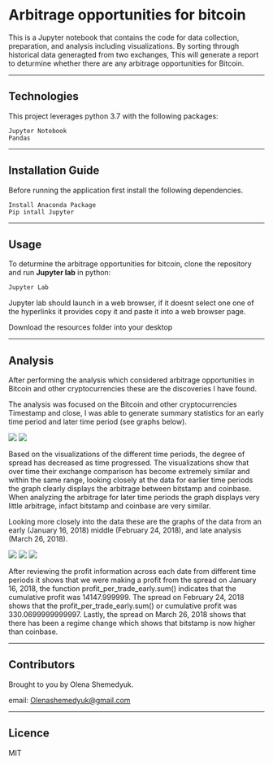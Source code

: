 # Arbitrage opportunities for bitcoin 

This is a Jupyter notebook that contains the code for data collection, preparation, and analysis including visualizations. By sorting through historical data generagted from two exchanges, This will generate a report to deturmine whether there are any arbitrage opportunities for Bitcoin. 

---

## Technologies 

This project leverages python 3.7 with the following packages:
```
Jupyter Notebook 
Pandas 
```
---

## Installation Guide 

Before running the application first install the following dependencies.
```
Install Anaconda Package
Pip intall Jupyter 
```
---

## Usage 

To deturmine the arbitrage opportunities for bitcoin, clone the repository and run **Jupyter lab** in python:

```python
Jupyter Lab
```
Jupyter lab should launch in a web browser, if it doesnt select one one of the hyperlinks it provides copy it and paste it into a web browser page.  

Download the resources folder into your desktop

---

## Analysis 

After performing the analysis which considered arbitrage opportunities in Bitcoin and other cryptocurrencies these are the discoveries I have found.

The analysis was focused on the Bitcoin and other cryptocurrencies Timestamp and close, I was able to generate summary statistics for an early time period and later time period (see graphs below). 

![]('earlier.png')
![]('later.png')

Based on the visualizations of the different time periods, the degree of spread has decreased as time progressed. The visualizations show that over time their exchange comparison has become extremely similar and within the same range, looking closely at the data for earlier time periods the graph clearly displays the arbitrage between bitstamp and coinbase. When analyzing the arbitrage for later time periods the graph displays very little arbitrage, infact bitstamp and coinbase are very similar. 

Looking more closely into the data these are the graphs of the data from an early (January 16, 2018) middle (February 24, 2018), and late analysis (March 26, 2018). 

![]('Early_date.png')
![]('Middle_date.png')
![]('Late_date.png')

After reviewing the profit information across each date from different time periods it shows that we were making a profit from the spread on January 16, 2018, the function profit_per_trade_early.sum() indicates that the cumulative profit was 14147.999999. The spread on February 24, 2018 shows that the profit_per_trade_early.sum() or cumulative profit was 330.0699999999997. Lastly, the spread on March 26, 2018 shows that there has been a regime change which shows that bitstamp is now higher than coinbase. 

---
## Contributors 

Brought to you by Olena Shemedyuk.

email: Olenashemedyuk@gmail.com

---

## Licence 

MIT

